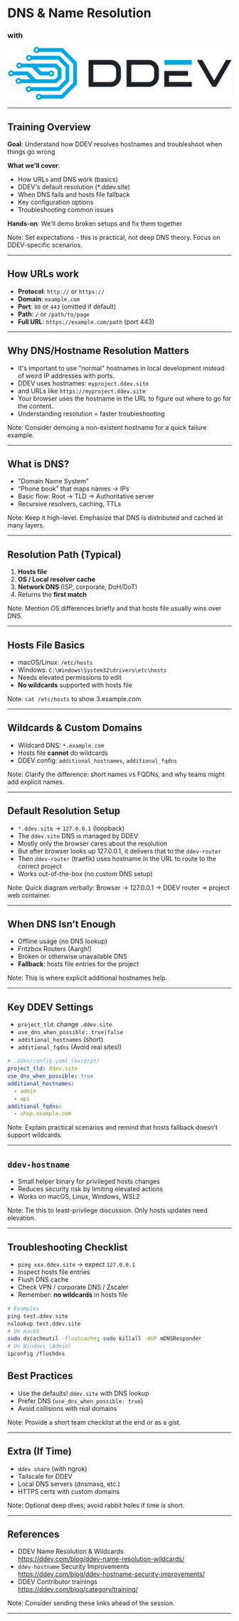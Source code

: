 # **DNS & Name Resolution**  
### with

<img src="images/ddev-logo.svg" alt="DDEV Logo" class="ddev-logo">


---

## Training Overview

**Goal**: Understand how DDEV resolves hostnames and troubleshoot when things go wrong

**What we'll cover**:
- How URLs and DNS work (basics)
- DDEV's default resolution (*.ddev.site) 
- When DNS fails and hosts file fallback
- Key configuration options
- Troubleshooting common issues

**Hands-on**: We'll demo broken setups and fix them together

Note:
Set expectations - this is practical, not deep DNS theory. Focus on DDEV-specific scenarios.

---

## How URLs work
- **Protocol**: `http://` or `https://`
- **Domain**: `example.com`
- **Port**: `80` or `443` (omitted if default)
- **Path**: `/` or `/path/to/page`
- **Full URL**: `https://example.com/path` (port 443)


---
## Why DNS/Hostname Resolution Matters
- It's important to use "normal" hostnames in local development instead of weird IP addresses with ports.
- DDEV uses hostnames: `myproject.ddev.site` 
- and URLs like `https://myproject.ddev.site`
- Your browser uses the hostname in the URL to figure out where to go for the content.
- Understanding resolution = faster troubleshooting

Note:
Consider demoing a non-existent hostname for a quick failure example.

---

## What is DNS?
- "Domain Name System"
- “Phone book” that maps names → IPs
- Basic flow: Root → TLD → Authoritative server
- Recursive resolvers, caching, TTLs

Note:
Keep it high-level. Emphasize that DNS is distributed and cached at many layers.

---

## Resolution Path (Typical)
1. **Hosts file**
2. **OS / Local resolver cache**
3. **Network DNS** (ISP, corporate, DoH/DoT)
4. Returns the **first match**

Note:
Mention OS differences briefly and that hosts file usually wins over DNS.

---

## Hosts File Basics
- macOS/Linux: `/etc/hosts`
- Windows: `C:\Windows\System32\drivers\etc\hosts`
- Needs elevated permissions to edit
- **No wildcards** supported with hosts file

Note:
`cat /etc/hosts` to show 3.example.com

---

## Wildcards & Custom Domains
- Wildcard DNS: `*.example.com`
- Hosts file **cannot** do wildcards
- DDEV config: `additional_hostnames`, `additional_fqdns`

Note:
Clarify the difference: short names vs FQDNs, and why teams might add explicit names.

---

## Default Resolution Setup
- `*.ddev.site` → `127.0.0.1` (loopback)
- The `ddev.site` DNS is managed by DDEV
- Mostly only the browser cares about the resolution
- But after browser looks up 127.0.0.1, it delivers that to the `ddev-router`
- Then `ddev-router` (traefik) uses hostname in the URL to route to the correct project
- Works out-of-the-box (no custom DNS setup)

Note:
Quick diagram verbally: Browser → 127.0.0.1 → DDEV router → project web container.

---

## When DNS Isn’t Enough
- Offline usage (no DNS lookup)
- Fritzbox Routers (Aargh!)
- Broken or otherwise unavailable DNS
- **Fallback**: hosts file entries for the project

Note:
This is where explicit additional hostnames help.

---

## Key DDEV Settings
- `project_tld`: change `.ddev.site`
- `use_dns_when_possible: true|false`
- `additional_hostnames` (short)
- `additional_fqdns` (Avoid real sites!)

```yaml
# .ddev/config.yaml (excerpt)
project_tld: ddev.site
use_dns_when_possible: true
additional_hostnames:
  - admin
  - api
additional_fqdns:
  - shop.example.com
```
Note:
Explain practical scenarios and remind that hosts fallback doesn’t support wildcards.

---

## `ddev-hostname`
- Small helper binary for privileged hosts changes
- Reduces security risk by limiting elevated actions
- Works on macOS, Linux, Windows, WSL2

Note:
Tie this to least-privilege discussion. Only hosts updates need elevation.

---

## Troubleshooting Checklist
- `ping xxx.ddev.site` → expect `127.0.0.1`
- Inspect hosts file entries
- Flush DNS cache
- Check VPN / corporate DNS / Zscaler
- Remember: **no wildcards** in hosts file

```bash
# Examples
ping test.ddev.site
nslookup test.ddev.site
# On macOS
sudo dscacheutil -flushcache; sudo killall -HUP mDNSResponder
# On Windows (Admin)
ipconfig /flushdns
```


## Best Practices
- Use the defaults! `ddev.site` with DNS lookup
- Prefer DNS (`use_dns_when_possible: true`)
- Avoid collisions with real domains

Note:
Provide a short team checklist at the end or as a gist.

---

## Extra (If Time)
- `ddev share` (with ngrok)
- Tailscale for DDEV
- Local DNS servers (dnsmasq, etc.)
- HTTPS certs with custom domains

Note:
Optional deep dives; avoid rabbit holes if time is short.

---

## References
- DDEV Name Resolution & Wildcards  
  https://ddev.com/blog/ddev-name-resolution-wildcards/
- `ddev-hostname` Security Improvements  
  https://ddev.com/blog/ddev-hostname-security-improvements/
- DDEV Contributor trainings  
  https://ddev.com/blog/category/training/

Note:
Consider sending these links ahead of the session.

---

